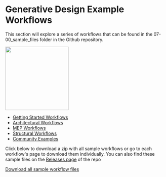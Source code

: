 # Generative Design Example Workflows

This section will explore a series of workflows that can be found in the 07-00\_sample\_files folder in the Github repository.

<img src="../assets/sample/sample.png" style="width:200px;"/>

* [Getting Started Workflows](04-01_getting-started-workflows/README.md) 
* [Architectural Workflows](04-02_architectural-workflows/README.md)
* [MEP Workflows](04-03_mep-workflows/README.md) 
* [Structural Workflows](04-04_structural-workflows/README.md)
* [Community Examples](04-05_community-examples.md)

Click below to download a zip with all sample workflows or go to each workflow's page to download them individually. You can also find these sample files on the [Releases page](https://github.com/DynamoDS/RefineryPrimer/releases) of the repo 

[Download all sample workflow files](https://github.com/DynamoDS/RefineryPrimer/releases/download/samples-v1/04-all-sample-workflows.zip)
